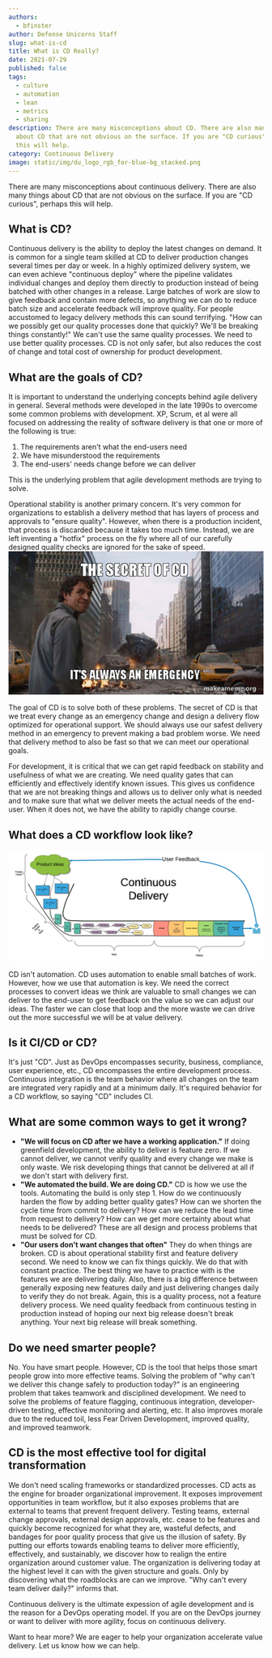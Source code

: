 ```yaml
---
authors:
  - bfinster
author: Defense Unicorns Staff
slug: what-is-cd
title: What is CD Really?
date: 2021-07-29
published: false
tags:
  - culture
  - automation
  - lean
  - metrics
  - sharing
description: There are many misconceptions about CD. There are also many things
  about CD that are not obvious on the surface. If you are "CD curious", perhaps
  this will help.
category: Continuous Delivery
image: static/img/du_logo_rgb_for-blue-bg_stacked.png
---
```

There are many misconceptions about continuous delivery. There are also many things about CD that are not obvious on the
surface. If you are "CD curious", perhaps this will help.

## What is CD?
Continuous delivery is the ability to deploy the latest changes on demand. It is common for a single team skilled at CD
to deliver production changes several times per day or week. In a highly optimized delivery system, we can even achieve
"continuous deploy" where the pipeline validates individual changes and deploy them directly to production instead of
being batched with other changes in a release. Large batches of work are slow to give feedback and contain more defects,
so anything we can do to reduce batch size and accelerate feedback will improve quality.
For people accustomed to legacy delivery methods this can sound terrifying. "How can we possibly get our quality
processes done that quickly? We'll be breaking things constantly!" We can't use the same quality processes. We need to
use better quality processes. CD is not only safer, but also reduces the cost of change and total cost of ownership for
product development.

## What are the goals of CD?

It is important to understand the underlying concepts behind agile delivery in general. Several methods were developed
in the late 1990s to overcome some common problems with development. XP, Scrum, et al were all focused on addressing the
reality of software delivery is that one or more of the following is true:

1. The requirements aren't what the end-users need
2. We have misunderstood the requirements
3. The end-users' needs change before we can deliver

This is the underlying problem that agile development methods are trying to solve.

Operational stability is another primary concern. It's very common for organizations to establish a delivery method that
has layers of process and approvals to "ensure quality". However, when there is a production incident, that process is
discarded because it takes too much time. Instead, we are left inventing a "hotfix" process on the fly where all of our
carefully designed quality checks are ignored for the sake of speed.
 ![Always an emergency](./the-secret-of-cd.jpg)

The goal of CD is to solve both of these problems. The secret of CD is that we treat every change as an emergency change
and design a delivery flow optimized for operational support. We should always use our safest delivery method in an
emergency to prevent making a bad problem worse. We need that delivery method to also be fast so that we can meet our
operational goals.

For development, it is critical that we can get rapid feedback on stability and usefulness of what we are creating. We
need quality gates that can efficiently and effectively identify known issues. This gives us confidence that we are not
breaking things and allows us to deliver only what is needed and to make sure that what we deliver meets the actual
needs of the end-user. When it does not, we have the ability to rapidly change course.

## What does a CD workflow look like?

![CD workflow](./CD_Pipeline_Full_transparent.png)

CD isn't automation. CD uses automation to enable small batches of work. However, how we use that automation is key. We
need the correct processes to convert ideas we think are valuable to small changes we can deliver to the end-user to get
feedback on the value so we can adjust our ideas. The faster we can close that loop and the more waste we can drive out
the more successful we will be at value delivery. 

## Is it CI/CD or CD?

It's just "CD". Just as DevOps encompasses security, business, compliance, user experience, etc., CD encompasses the
entire development process. Continuous integration is the team behavior where all changes on the team are integrated
very rapidly and at a minimum daily. It's required behavior for a CD workflow, so saying "CD" includes CI.

## What are some common ways to get it wrong?

* **"We will focus on CD after we have a working application."** If doing greenfield development, the ability to deliver is feature zero. If we cannot deliver, we cannot verify quality and every change we make is only waste. We risk developing things that cannot be delivered at all if we don't start with delivery first.
* **"We automated the build. We are doing CD."** CD is how we use the tools. Automating the build is only step 1. How do we continuously harden the flow by adding better quality gates? How can we shorten the cycle time from commit to delivery? How can we reduce the lead time from request to delivery? How can we get more certainty 
  about what needs to be delivered? These are all design and process problems that must be solved for CD.
* **"Our users don't want changes that often"** They do when things are broken. CD is about operational stability first and feature delivery second. We need to know we can fix things quickly. We do that with constant practice. The best thing we have to practice with is the features we are delivering daily. Also, there is a big difference between generally exposing new features daily and just delivering changes daily to verify they do not break. Again, this is a quality process, not a feature delivery process. We need quality feedback from continuous testing in production instead of hoping our next big release doesn't break anything. Your next big release will break something.

## Do we need smarter people?

No. You have smart people. However, CD is the tool that helps those smart people grow into more effective teams. Solving
the problem of "why can't we deliver this change safely to production today?" is an engineering problem that takes
teamwork and disciplined development. We need to solve the problems of feature flagging, continuous integration,
developer-driven testing, effective monitoring and alerting, etc. It also improves morale due to the reduced toil, less
Fear Driven Development, improved quality, and improved teamwork. 

## CD is the most effective tool for digital transformation

We don't need scaling frameworks or standardized processes. CD acts as the engine for broader organizational
improvement. It exposes improvement opportunities in team workflow, but it also exposes problems that are external to
teams that prevent frequent delivery. Testing teams, external change approvals, external design approvals, etc. cease to
be features and quickly become recognized for what they are, wasteful defects, and bandages for poor quality process
that give us the illusion of safety. By putting our efforts towards enabling teams to deliver more efficiently,
effectively, and sustainably, we discover how to realign the entire organization around customer value. The organization
is delivering today at the highest level it can with the given structure and goals. Only by discovering what the
roadblocks are can we improve. "Why can't every team deliver daily?" informs that.

Continuous delivery is the ultimate expession of agile development and is the reason for a DevOps operating model. If
you are on the DevOps journey or want to deliver with more agility, focus on continuous delivery.

Want to hear more? We are eager to help your organization accelerate value delivery. Let us know how we can help.
